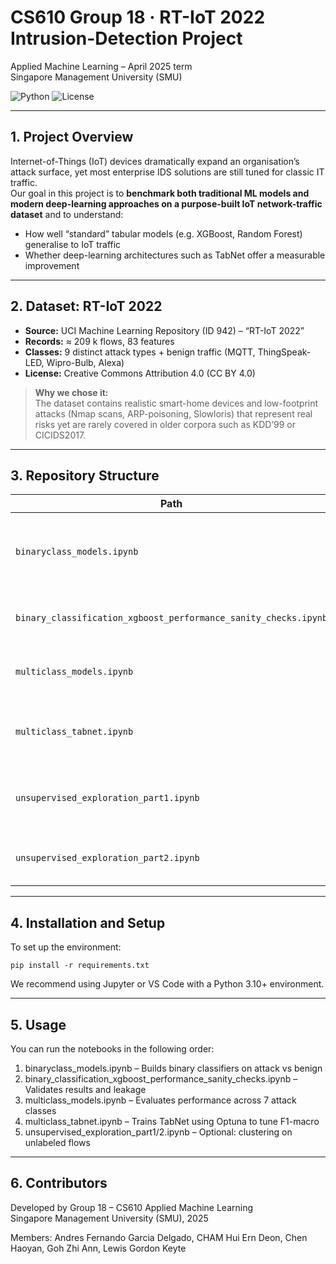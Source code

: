 # CS610 Group 18 · RT-IoT 2022 Intrusion-Detection Project
Applied Machine Learning – April 2025 term  
Singapore Management University (SMU)

![Python](https://img.shields.io/badge/Python-3.10%2B-blue.svg)
![License](https://img.shields.io/badge/Data%20License-CC%20BY%204.0-green.svg)

---

## 1. Project Overview
Internet-of-Things (IoT) devices dramatically expand an organisation’s attack surface, yet most
enterprise IDS solutions are still tuned for classic IT traffic.  
Our goal in this project is to **benchmark both traditional ML models and modern deep-learning
approaches on a purpose-built IoT network-traffic dataset** and to understand:

* How well “standard” tabular models (e.g. XGBoost, Random Forest) generalise to IoT traffic  
* Whether deep-learning architectures such as TabNet offer a measurable improvement  

---

## 2. Dataset: **RT-IoT 2022**
* **Source:** UCI Machine Learning Repository (ID 942) – “RT-IoT 2022”
* **Records:** ≈ 209 k flows, 83 features  
* **Classes:** 9 distinct attack types + benign traffic (MQTT, ThingSpeak-LED, Wipro-Bulb, Alexa)  
* **License:** Creative Commons Attribution 4.0 (CC BY 4.0)

> **Why we chose it:**  
> The dataset contains realistic smart-home devices and low-footprint attacks (Nmap scans,
> ARP-poisoning, Slowloris) that represent real risks yet are rarely covered in older corpora such as
> KDD’99 or CICIDS2017.

---

## 3. Repository Structure

| Path | Purpose |
|------|---------|
| `binaryclass_models.ipynb` | Feature engineering pipeline + classic binary models |
| `binary_classification_xgboost_performance_sanity_checks.ipynb` | Leakage checks & A/B baselines |
| `multiclass_models.ipynb` | One-vs-rest & native multiclass experiments |
| `multiclass_tabnet.ipynb` | Deep-learning (TabNet) with Optuna tuning |
| `unsupervised_exploration_part1.ipynb` | PCA / UMAP + DBSCAN for anomaly hunting |
| `unsupervised_exploration_part2.ipynb` | Cluster stability & silhouette diagnostics |

---

## 4. Installation and Setup 

To set up the environment:
```
pip install -r requirements.txt
```
We recommend using Jupyter or VS Code with a Python 3.10+ environment.

---

## 5. Usage

You can run the notebooks in the following order:

1. binaryclass_models.ipynb – Builds binary classifiers on attack vs benign
2. binary_classification_xgboost_performance_sanity_checks.ipynb – Validates results and leakage
3. multiclass_models.ipynb – Evaluates performance across 7 attack classes
4. multiclass_tabnet.ipynb – Trains TabNet using Optuna to tune F1-macro
5. unsupervised_exploration_part1/2.ipynb – Optional: clustering on unlabeled flows

---

## 6. Contributors

Developed by Group 18 – CS610 Applied Machine Learning  
Singapore Management University (SMU), 2025

Members: Andres Fernando Garcia Delgado, CHAM Hui Ern Deon, Chen Haoyan, Goh Zhi Ann, Lewis Gordon Keyte
